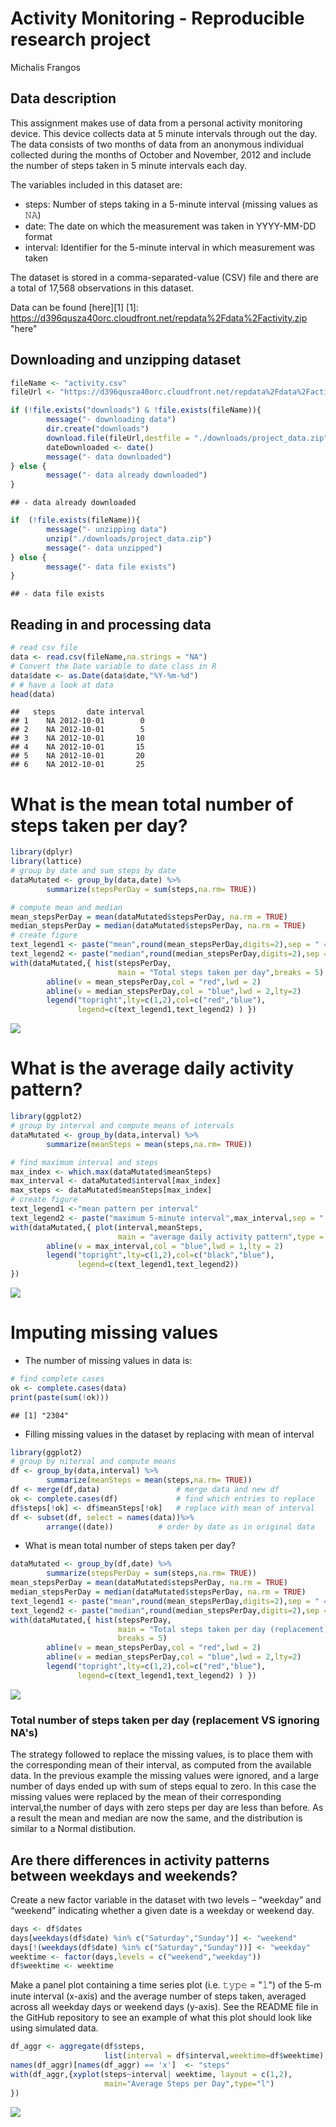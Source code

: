 #  Activity Monitoring - Reproducible research project 
Michalis Frangos  

## Data description 
This assignment makes use of data from a personal activity monitoring device. 
This device collects data at 5 minute intervals through out the day. The data 
consists of two months of data from an anonymous individual collected during 
the months of October and November, 2012 and include the number of steps taken 
in 5 minute intervals each day.

The variables included in this dataset are:
* steps: Number of steps taking in a 5-minute interval (missing values as 𝙽𝙰)
* date: The date on which the measurement was taken in YYYY-MM-DD format
* interval: Identifier for the 5-minute interval in which measurement was taken

The dataset is stored in a comma-separated-value (CSV) file and there are a 
total of 17,568 observations in this dataset.

Data can be found [here][1]
[1]: https://d396qusza40orc.cloudfront.net/repdata%2Fdata%2Factivity.zip  "here"

## Downloading and unzipping dataset

```r
fileName <- "activity.csv"
fileUrl <- "https://d396qusza40orc.cloudfront.net/repdata%2Fdata%2Factivity.zip"

if (!file.exists("downloads") & !file.exists(fileName)){
        message("- downloading data")
        dir.create("downloads")
        download.file(fileUrl,destfile = "./downloads/project_data.zip",method = "auto") 
        dateDownloaded <- date()
        message("- data downloaded")
} else {
        message("- data already downloaded")  
}
```

```
## - data already downloaded
```

```r
if  (!file.exists(fileName)){
        message("- unzipping data")
        unzip("./downloads/project_data.zip")
        message("- data unzipped")
} else {
        message("- data file exists")      
}
```

```
## - data file exists
```

## Reading in and processing data

```r
# read csv file
data <- read.csv(fileName,na.strings = "NA")
# Convert the Date variable to date class in R
data$date <- as.Date(data$date,"%Y-%m-%d") 
# # have a look at data
head(data)
```

```
##   steps       date interval
## 1    NA 2012-10-01        0
## 2    NA 2012-10-01        5
## 3    NA 2012-10-01       10
## 4    NA 2012-10-01       15
## 5    NA 2012-10-01       20
## 6    NA 2012-10-01       25
```

# What is the mean total number of steps taken per day?


```r
library(dplyr)
library(lattice)
# group by date and sum steps by date
dataMutated <- group_by(data,date) %>%
        summarize(stepsPerDay = sum(steps,na.rm= TRUE))

# compute mean and median 
mean_stepsPerDay = mean(dataMutated$stepsPerDay, na.rm = TRUE)
median_stepsPerDay = median(dataMutated$stepsPerDay, na.rm = TRUE)
# create figure
text_legend1 <- paste("mean",round(mean_stepsPerDay,digits=2),sep = " = ")
text_legend2 <- paste("median",round(median_stepsPerDay,digits=2),sep = " = ")
with(dataMutated,{ hist(stepsPerDay,
                        main = "Total steps taken per day",breaks = 5)
        abline(v = mean_stepsPerDay,col = "red",lwd = 2)
        abline(v = median_stepsPerDay,col = "blue",lwd = 2,lty=2)
        legend("topright",lty=c(1,2),col=c("red","blue"),
               legend=c(text_legend1,text_legend2) ) })
```

![](project_ActivityMonitoring_files/figure-html/totalmean-1.png)

# What is the average daily activity pattern?

```r
library(ggplot2)
# group by interval and compute means of intervals
dataMutated <- group_by(data,interval) %>%
        summarize(meanSteps = mean(steps,na.rm= TRUE))

# find maximum interval and steps
max_index <- which.max(dataMutated$meanSteps)
max_interval <- dataMutated$interval[max_index]
max_steps <- dataMutated$meanSteps[max_index]
# create figure
text_legend1 <-"mean pattern per interval"
text_legend2 <- paste("maximum 5-minute interval",max_interval,sep = " = ")
with(dataMutated,{ plot(interval,meanSteps,
                        main = "average daily activity pattern",type = "l")
        abline(v = max_interval,col = "blue",lwd = 1,lty = 2)
        legend("topright",lty=c(1,2),col=c("black","blue"),
               legend=c(text_legend1,text_legend2)) 
})
```

![](project_ActivityMonitoring_files/figure-html/averageF-1.png)

# Imputing missing values

- The number of missing values in data is: 


```r
# find complete cases
ok <- complete.cases(data)
print(paste(sum(!ok)))
```

```
## [1] "2304"
```

- Filling missing values in the dataset by replacing with mean of interval


```r
library(ggplot2)
# group by niterval and compute means
df <- group_by(data,interval) %>%
        summarize(meanSteps = mean(steps,na.rm= TRUE))
df <- merge(df,data)                 # merge data and new df
ok <- complete.cases(df)             # find which entries to replace
df$steps[!ok] <- df$meanSteps[!ok]   # replace with mean of interval
df <- subset(df, select = names(data))%>%
        arrange((date))          # order by date as in original data
```

- What is mean total number of steps taken per day?


```r
dataMutated <- group_by(df,date) %>%
        summarize(stepsPerDay = sum(steps,na.rm= TRUE))
mean_stepsPerDay = mean(dataMutated$stepsPerDay, na.rm = TRUE)
median_stepsPerDay = median(dataMutated$stepsPerDay, na.rm = TRUE)
text_legend1 <- paste("mean",round(mean_stepsPerDay,digits=2),sep = " = ")
text_legend2 <- paste("median",round(median_stepsPerDay,digits=2),sep = " = ")
with(dataMutated,{ hist(stepsPerDay,
                        main = "Total steps taken per day (replacement)",
                        breaks = 5)
        abline(v = mean_stepsPerDay,col = "red",lwd = 2)
        abline(v = median_stepsPerDay,col = "blue",lwd = 2,lty=2)
        legend("topright",lty=c(1,2),col=c("red","blue"),
               legend=c(text_legend1,text_legend2) ) })
```

![](project_ActivityMonitoring_files/figure-html/histReplacement-1.png)

### Total number of steps taken per day (replacement VS ignoring NA's)

The strategy  followed  to replace the missing values, is to place them with the 
corresponding mean of their interval, as computed from the available data.
In the previous example the missing values were ignored, and a large number of
days ended up with sum of steps equal to zero. In this case  the missing values
were replaced by the mean of their corresponding interval,the number of days 
with zero steps per day are less than before. As a result the mean and median
are now the same, and the distribution is similar to a Normal distibution.

## Are there differences in activity patterns between weekdays and weekends?

Create a new factor variable in the dataset with two levels – “weekday” and 
“weekend” indicating whether a given date is a weekday or weekend day.


```r
days <- df$dates
days[weekdays(df$date) %in% c("Saturday","Sunday")] <- "weekend"
days[!(weekdays(df$date) %in% c("Saturday","Sunday"))] <- "weekday"
weektime <- factor(days,levels = c("weekend","weekday"))
df$weektime <- weektime
```

Make a panel plot containing a time series plot (i.e. 𝚝𝚢𝚙𝚎 = "𝚕") of the 5-m
inute interval (x-axis) and the average number of steps taken, averaged across 
all weekday days or weekend days (y-axis). See the README file in the GitHub 
repository to see an example of what this plot should look like using simulated 
data.


```r
df_aggr <- aggregate(df$steps, 
                     list(interval = df$interval,weektime=df$weektime),mean)
names(df_aggr)[names(df_aggr) == 'x']  <- "steps"
with(df_aggr,{xyplot(steps~interval| weektime, layout = c(1,2),
                     main="Average Steps per Day",type="l")
})
```

![](project_ActivityMonitoring_files/figure-html/panel-1.png)

